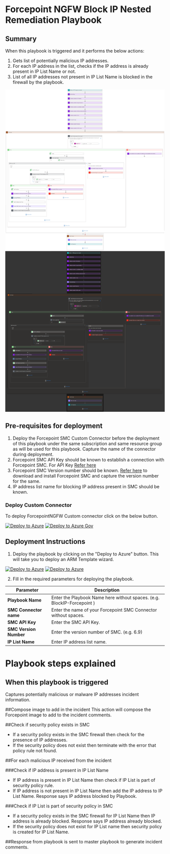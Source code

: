 # Forcepoint NGFW Block IP Nested Remediation Playbook

## Summary
 When  this playbook is triggered and it performs the below actions:
 1. Gets list of potentially malicious IP addresses.
 2. For each IP address in the list, checks if the IP address is already present in IP List Name or not.
 3. List of all IP addresses not present in IP List Name is blocked in the firewall by the playbook.

 ![Forcepoint](./Images/PlaybookDesignerLight.png)<br>
![Forcepoint](./Images/PlaybookDesignerDark.png)<br>
 
 ## Pre-requisites for deployment
 1. Deploy the Forcepoint SMC Custom Connector before the deployment of this playbook under the same subscription and same resource group as will be used for this playbook. Capture the name of the connector during deployment.
 2. Forcepoint SMC API Key should be known to establish a connection with Forcepoint SMC. For API Key [Refer here](http://www.websense.com/content/support/library/ngfw/v610/rfrnce/ngfw_6100_ug_smc-api_a_en-us.pdf )
 3. Forcepoint SMC Version number should be known. [Refer here](https://help.stonesoft.com/onlinehelp/StoneGate/SMC/) to download and install Forcepoint SMC and capture the version number for the same.
 4. IP address list name for blocking IP address present in SMC should be known.

 ### Deploy Custom Connector

To deploy ForcepointNGFW Custom connector click on the below button.

[![Deploy to Azure](https://aka.ms/deploytoazurebutton)](https://portal.azure.com/#create/Microsoft.Template/uri/https%3A%2F%2Fraw.githubusercontent.com%2FAzure%2FAzure-Sentinel%2Fmaster%2FPlaybooks%2FForcepointNGFW%2FForcepointSMCApiConnector%2Fazuredeploy.json)  [![Deploy to Azure Gov](https://aka.ms/deploytoazuregovbutton)](https://portal.azure.com/#create/Microsoft.Template/uri/https%3A%2F%2Fraw.githubusercontent.com%2FAzure%2FAzure-Sentinel%2Fmaster%2FPlaybooks%2FForcepointNGFW%2FForcepointSMCApiConnector%2Fazuredeploy.json) 


 ## Deployment Instructions
 1. Deploy the playbook by clicking on the "Deploy to Azure" button. This will take you to deploy an ARM Template wizard.

[![Deploy to Azure](https://aka.ms/deploytoazurebutton)](https://portal.azure.com/#create/Microsoft.Template/uri/https%3A%2F%2Fraw.githubusercontent.com%2FAzure%2FAzure-Sentinel%2Ftree%2Fmaster%2FMasterPlaybooks%2FRemediation-IP%2FForcepointNGFW-BlockIP-Nested-Remediation%2Fazuredeploy.json) [![Deploy to Azure](https://aka.ms/deploytoazuregovbutton)](https://portal.azure.com/#create/Microsoft.Template/uri/https%3A%2F%2Fraw.githubusercontent.com%2FAzure%2FAzure-Sentinel%2Ftree%2Fmaster%2FMasterPlaybooks%2FRemediation-IP%2FForcepointNGFW-BlockIP-Nested-Remediation%2Fazuredeploy.json)

 2. Fill in the required parameters for deploying the playbook.

 | Parameter  | Description |
| ------------- | ------------- |
| **Playbook Name** | Enter the Playbook Name here without spaces. (e.g. BlockIP-Forcepoint ) |
| **SMC Connector name**|Enter the name of your Forcepoint SMC Connector without spaces.|
| **SMC API Key**  | Enter the SMC API Key. | 
| **SMC Version Number** | Enter the version number of SMC. (e.g. 6.9) |
| **IP List Name**|Enter IP address list name.|




# Playbook steps explained
## When this playbook is triggered
  Captures potentially malicious or malware IP addresses incident information.

##Compose image to add in the incident
This action will compose the Forcepoint image to add to the incident comments.

##Check if security policy exists in SMC
*  If a security policy exists in the SMC firewall then check for the presence of IP addresses. 
*  If the security policy does not exist then terminate with the error that policy rule not found.

##For each malicious IP received from the incident

###Check if IP address is present in IP List Name
* If IP address is present in IP List Name then check if IP List is part of security policy rule.
* If IP address is not present in IP List Name then add the IP address to IP List Name. Response says IP address blocked by Playbook.

###Check if IP List is part of security policy in SMC
*  If a security policy exists in the SMC firewall for IP List Name then IP address is already blocked. Response says IP address already blocked.
*  If the security policy does not exist for IP List name then security policy is created for IP List Name.

##Response from playbook is sent to master playbook to generate incident comments.



